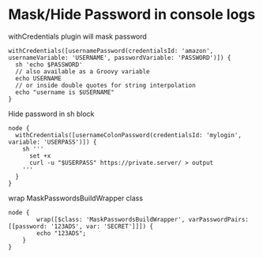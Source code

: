 # Mask/Hide Password in console logs

withCredentials plugin will mask password
```
withCredentials([usernamePassword(credentialsId: 'amazon', usernameVariable: 'USERNAME', passwordVariable: 'PASSWORD')]) {
  sh 'echo $PASSWORD'
  // also available as a Groovy variable
  echo USERNAME
  // or inside double quotes for string interpolation
  echo "username is $USERNAME"
}
```

Hide password in sh block
```
node {
  withCredentials([usernameColonPassword(credentialsId: 'mylogin', variable: 'USERPASS')]) {
    sh '''
      set +x
      curl -u "$USERPASS" https://private.server/ > output
    '''
  }
}
```


wrap MaskPasswordsBuildWrapper class
```
node {
        wrap([$class: 'MaskPasswordsBuildWrapper', varPasswordPairs: [[password: '123ADS', var: 'SECRET']]]) {
        echo "123ADS";
    }
}
```


